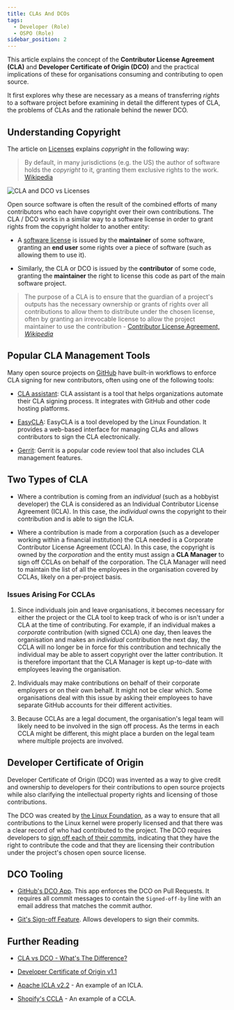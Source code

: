 ```yaml
---
title: CLAs And DCOs
tags: 
  - Developer (Role)
  - OSPO (Role)
sidebar_position: 2
---
```


This article explains the concept of the **Contributor License Agreement (CLA)** and **Developer Certificate of Origin (DCO)** and the practical implications of these for organisations consuming and contributing to open source.

It first explores why these are necessary as a means of transferring _rights_ to a software project before examining in detail the different types of CLA, the problems of CLAs and the rationale behind the newer DCO.

## Understanding Copyright

The article on [Licenses](Licenses) explains _copyright_ in the following way:

> By default, in many jurisdictions (e.g. the US) the author of software holds the _copyright_ to it, granting them exclusive rights to the work. [Wikipedia](https://en.wikipedia.org/wiki/Copyright)

![CLA and DCO vs Licenses](/img/bok/cla-dco.png)

Open source software is often the result of the combined efforts of many contributors who each have copyright over their own contributions.  The CLA / DCO works in a similar way to a software license in order to grant rights from the copyright holder to another entity:

- A [software license](Licenses) is issued by the **maintainer** of some software, granting an **end user** some rights over a piece of software (such as allowing them to use it).

- Similarly, the CLA or DCO is issued by the **contributor** of some code, granting the **maintainer** the right to license this code as part of the main software project.

> The purpose of a CLA is to ensure that the guardian of a project's outputs has the necessary ownership or grants of rights over all contributions to allow them to distribute under the chosen license, often by granting an irrevocable license to allow the project maintainer to use the contribution - [Contributor License Agreement, _Wikipedia_](https://en.wikipedia.org/wiki/Contributor_License_Agreement)

## Popular CLA Management Tools

Many open source projects on [GitHub](https://github.com) have built-in workflows to enforce CLA signing for new contributors, often using one of the following tools:

- [CLA assistant](https://cla-assistant.io): CLA assistant is a tool that helps organizations automate their CLA signing process. It integrates with GitHub and other code hosting platforms.

- [EasyCLA](https://easycla.lfx.linuxfoundation.org): EasyCLA is a tool developed by the Linux Foundation. It provides a web-based interface for managing CLAs and allows contributors to sign the CLA electronically.

- [Gerrit](https://www.gerritcodereview.com): Gerrit is a popular code review tool that also includes CLA management features. 

## Two Types of CLA

- Where a contribution is coming from an _individual_ (such as a hobbyist developer) the CLA is considered as an Individual Contributor License Agreement (ICLA).  In this case, the _individual_ owns the copyright to their contribution and is able to sign the ICLA.

- Where a contribution is made from a corporation (such as a developer working within a financial institution) the CLA needed is a Corporate Contributor License Agreement (CCLA).  In this case, the copyright is owned by the _corporation_ and the entity must assign a **CLA Manager** to sign off CCLAs on behalf of the corporation.  The CLA Manager will need to maintain the list of all the employees in the organisation covered by CCLAs, likely on a per-project basis.

### Issues Arising For CCLAs

1.  Since individuals join and leave organisations, it becomes necessary for either the project or the CLA tool to keep track of who is or isn't under a CLA at the time of contributing.  For example, if an individual makes a _corporate_ contribution (with signed CCLA) one day, then leaves the organisation and makes an _individual_ contribution the next day, the CCLA will no longer be in force for this contribution and technically the individual may be able to assert copyright over the latter contribution.  It is therefore important that the CLA Manager is kept up-to-date with employees leaving the organisation.

2.  Individuals may make contributions on behalf of their corporate employers or on their own behalf.  It might not be clear which.   Some organisations deal with this issue by asking their employees to have separate GitHub accounts for their different activities.

3.  Because CCLAs are a legal document, the organisation's legal team will likely need to be involved in the sign off process.  As the terms in each CCLA might be different, this might place a burden on the legal team where multiple projects are involved.

## Developer Certificate of Origin

Developer Certificate of Origin (DCO) was invented as a way to give credit and ownership to developers for their contributions to open source projects while also clarifying the intellectual property rights and licensing of those contributions.

The DCO was created by [the Linux Foundation](https://linuxfoundation.org), as a way to ensure that all contributions to the Linux kernel were properly licensed and that there was a clear record of who had contributed to the project. The DCO requires developers to [sign off each of their commits](https://developercertificate.org), indicating that they have the right to contribute the code and that they are licensing their contribution under the project's chosen open source license.

## DCO Tooling

 - [GitHub's DCO App](https://github.com/apps/dco). This app enforces the DCO on Pull Requests. It requires all commit messages to contain the `Signed-off-by` line with an email address that matches the commit author.
 
 - [Git's Sign-off Feature](https://git-scm.com/docs/git-commit#Documentation/git-commit.txt---signoff). Allows developers to sign their commits.

## Further Reading

- [CLA vs DCO - What's The Difference?](https://opensource.com/article/18/3/cla-vs-dco-whats-difference)

- [Developer Certificate of Origin v1.1](https://developercertificate.org)

- [Apache ICLA v2.2](https://www.apache.org/licenses/icla.pdf) - An example of an ICLA.

- [Shopify's CCLA](https://cla.shopify.com/corporate-cla) - An example of a CCLA.

